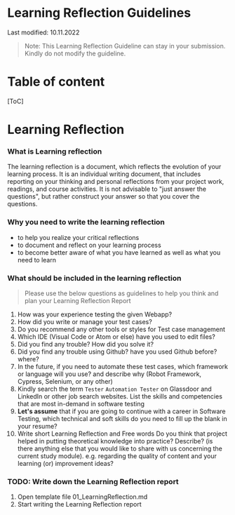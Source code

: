 
# Learning Reflection Guidelines

Last modified: 10.11.2022

> Note: This Learning Reflection Guideline can stay in your submission. Kindly do not modify the guideline.

# Table of content
[ToC]

# Learning Reflection

### What is Learning reflection
The learning reflection is a  document, which reflects the evolution of your learning process. It is an individual writing document, that includes reporting on your thinking and personal reflections from your project work, readings, and course activities. It is not advisable to "just answer the questions", but rather construct your answer so that you cover the questions. 

### Why you need to write the learning reflection
- to help you realize your critical reflections
- to document and reflect on your learning process 
- to become better aware of what you have learned as well as what you need to learn

### What should be included in the learning reflection

> Please use the below questions as guidelines to help you think and plan your Learning Reflection Report

1. How was your experience testing the given Webapp?
2. How did you write or manage your test cases?
3. Do you recommend any other tools or styles for Test case management
4. Which IDE (Visual Code or Atom or else) have you used to edit files?
5. Did you find any trouble? How did you solve it?
6. Did you find any trouble using Github? have you used Github before? where?
7. In the future, if you need to automate these test cases, which framework or language will you use? and describe why (Robot Framework, Cypress, Selenium, or any other)
8. Kindly search the term `Tester` `Automation Tester` on Glassdoor and LinkedIn or other job search websites. List the skills and competencies that are most in-demand in software testing
9. **Let's assume** that if you are going to continue with a career in Software Testing, which technical and soft skills do you need to fill up the blank in your resume?
10. Write short Learning Reflection and  Free words Do you think that project helped in putting theoretical knowledge into practice? Describe? (is there anything else that you would like to share with us concerning the current study module). e.g. regarding the quality of content and your learning (or) improvement ideas? 

### TODO: Write down the Learning Reflection report 
1. Open template file 01_LearningReflection.md
2. Start writing the Learning Reflection report


